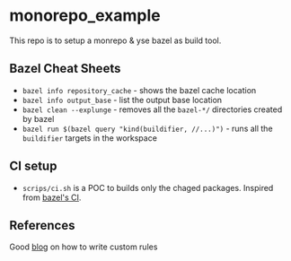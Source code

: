 # monorepo_example
This repo is to setup a monrepo & yse bazel as build tool.


## Bazel Cheat Sheets

* `bazel info repository_cache` - shows the bazel cache location
* `bazel info output_base` - list the output base location
* `bazel clean --explunge` - removes all the `bazel-*/` directories created by bazel
* `bazel run $(bazel query "kind(buildifier, //...)")` - runs all the `buildifier` targets in the workspace


## CI setup

* `scrips/ci.sh` is a POC to builds only the chaged packages. Inspired from [bazel's CI](https://github.com/bazelbuild/bazel/blob/master/scripts/ci/ci.sh).


## References

Good [blog](https://jayconrod.com/posts/110/writing-bazel-rules--repository-rules) on how to write custom rules
